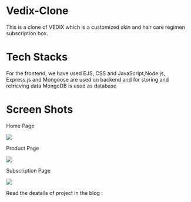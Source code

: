 # Vedix-Clone
This is a clone of VEDIX which is a customized skin and hair care regimen subscription box.

# Tech Stacks
For the frontend, we have used EJS, CSS and JavaScript,Node.js, Express.js and Mongoose are used on backend and for storing and retrieving data MongoDB is used as database

# Screen Shots

<p>Home Page</p>
<img src="https://cdn.shopify.com/s/files/1/0037/7690/5283/files/vx_banner_home_m.jpg?v=1609309318">

<p>Product Page</p>
<img src="https://miro.medium.com/max/700/1*CRGyx1uOut4eiMI0wXub3A.png">
<p>Subscription Page</p>
<img src="https://miro.medium.com/max/700/1*OxcNZ_Hrtd2ZBNWj1idqKg.png">

<p>Read the deatails of project in the blog : 
  <br/> <a href="https://medium.com/@iwilldofine/enhancement-to-our-previous-project-1c0143a8f5c4"></a>
</p>
